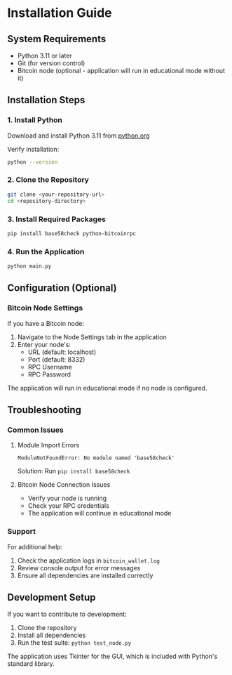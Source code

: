# Installation Guide

## System Requirements
- Python 3.11 or later
- Git (for version control)
- Bitcoin node (optional - application will run in educational mode without it)

## Installation Steps

### 1. Install Python
Download and install Python 3.11 from [python.org](https://www.python.org/downloads/)

Verify installation:
```bash
python --version
```

### 2. Clone the Repository
```bash
git clone <your-repository-url>
cd <repository-directory>
```

### 3. Install Required Packages
```bash
pip install base58check python-bitcoinrpc
```

### 4. Run the Application
```bash
python main.py
```

## Configuration (Optional)

### Bitcoin Node Settings
If you have a Bitcoin node:
1. Navigate to the Node Settings tab in the application
2. Enter your node's:
   - URL (default: localhost)
   - Port (default: 8332)
   - RPC Username
   - RPC Password

The application will run in educational mode if no node is configured.

## Troubleshooting

### Common Issues

1. Module Import Errors
   ```
   ModuleNotFoundError: No module named 'base58check'
   ```
   Solution: Run `pip install base58check`

2. Bitcoin Node Connection Issues
   - Verify your node is running
   - Check your RPC credentials
   - The application will continue in educational mode

### Support
For additional help:
1. Check the application logs in `bitcoin_wallet.log`
2. Review console output for error messages
3. Ensure all dependencies are installed correctly

## Development Setup
If you want to contribute to development:
1. Clone the repository
2. Install all dependencies
3. Run the test suite: `python test_node.py`

The application uses Tkinter for the GUI, which is included with Python's standard library.
